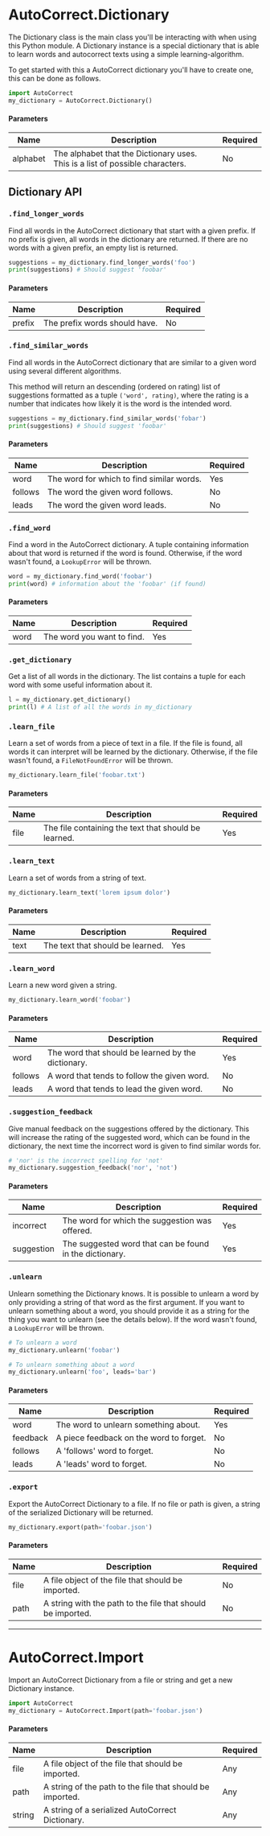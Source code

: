 # AutoCorrect.Dictionary
The Dictionary class is the main class you'll be interacting with when using this Python module. A Dictionary instance
is a special dictionary that is able to learn words and autocorrect texts using a simple learning-algorithm.

To get started with this a AutoCorrect dictionary you'll have to create one, this can be done as follows.

```python
import AutoCorrect
my_dictionary = AutoCorrect.Dictionary()
```

#### Parameters
| Name     | Description                                                                   | Required |
|----------|-------------------------------------------------------------------------------|----------|
| alphabet | The alphabet that the Dictionary uses. This is a list of possible characters. | No       |


## Dictionary API
### `.find_longer_words`
Find all words in the AutoCorrect dictionary that start with a given prefix. If no prefix is given, all words in the
dictionary are returned. If there are no words with a given prefix, an empty list is returned.

```python
suggestions = my_dictionary.find_longer_words('foo')
print(suggestions) # Should suggest 'foobar'
```

#### Parameters
| Name   | Description                   | Required |
|--------|-------------------------------|----------|
| prefix | The prefix words should have. | No       |

### `.find_similar_words`
Find all words in the AutoCorrect dictionary that are similar to a given word using several different algorithms.

This method will return an descending (ordered on rating) list of suggestions formatted as a tuple `('word', rating)`,
where the rating is a number that indicates how likely it is the word is the intended word.

```python
suggestions = my_dictionary.find_similar_words('fobar')
print(suggestions) # Should suggest 'foobar'
```

#### Parameters
| Name    | Description                               | Required |
|---------|-------------------------------------------|----------|
| word    | The word for which to find similar words. | Yes      |
| follows | The word the given word follows.          | No       |
| leads   | The word the given word leads.            | No       |

### `.find_word`
Find a word in the AutoCorrect dictionary. A tuple containing information about that word is returned if the word is
found. Otherwise, if the word wasn't found, a `LookupError` will be thrown.

```python
word = my_dictionary.find_word('foobar')
print(word) # information about the 'foobar' (if found)
```

#### Parameters
| Name | Description                       | Required |
|------|-----------------------------------|----------|
| word | The word you want to find.        | Yes      |

### `.get_dictionary`
Get a list of all words in the dictionary. The list contains a tuple for each word with some useful information about
it.

```python
l = my_dictionary.get_dictionary()
print(l) # A list of all the words in my_dictionary
```

### `.learn_file`
Learn a set of words from a piece of text in a file. If the file is found, all words it can interpret will be learned
by the dictionary. Otherwise, if the file wasn't found, a `FileNotFoundError`  will be thrown.

```python
my_dictionary.learn_file('foobar.txt')
```

#### Parameters
| Name | Description                                          | Required |
|------|------------------------------------------------------|----------|
| file | The file containing the text that should be learned. | Yes      |

### `.learn_text`
Learn a set of words from a string of text.

```python
my_dictionary.learn_text('lorem ipsum dolor')
```

#### Parameters
| Name | Description                                     | Required |
|------|-------------------------------------------------|----------|
| text | The text that should be learned.                | Yes      |

### `.learn_word`
Learn a new word given a string.

```python
my_dictionary.learn_word('foobar')
```

#### Parameters
| Name    | Description                                        | Required |
|---------|----------------------------------------------------|----------|
| word    | The word that should be learned by the dictionary. | Yes      |
| follows | A word that tends to follow the given word.        | No       |
| leads   | A word that tends to lead the given word.          | No       |

### `.suggestion_feedback`
Give manual feedback on the suggestions offered by the dictionary. This will increase the rating of the suggested word,
which can be found in the dictionary, the next time the incorrect word is given to find similar words for.

```python
# 'nor' is the incorrect spelling for 'not'
my_dictionary.suggestion_feedback('nor', 'not')
```

#### Parameters
| Name       | Description                                             | Required |
|------------|---------------------------------------------------------|----------|
| incorrect  | The word for which the suggestion was offered.          | Yes      |
| suggestion | The suggested word that can be found in the dictionary. | Yes      |

### `.unlearn`
Unlearn something the Dictionary knows. It is possible to unlearn a word by only providing a string of that word as the
first argument. If you want to unlearn something about a word, you should provide it as a string for the thing you want
to unlearn (see the details below). If the word wasn't found, a `LookupError` will be thrown.

```python
# To unlearn a word
my_dictionary.unlearn('foobar')

# To unlearn something about a word
my_dictionary.unlearn('foo', leads='bar')
```

#### Parameters
| Name     | Description                             | Required |
|----------|-----------------------------------------|----------|
| word     | The word to unlearn something about.    | Yes      |
| feedback | A piece feedback on the word to forget. | No       |
| follows  | A 'follows' word to forget.             | No       |
| leads    | A 'leads' word to forget.               | No       |

### `.export`
Export the AutoCorrect Dictionary to a file. If no file or path is given, a string of the serialized Dictionary will be
returned.

```python
my_dictionary.export(path='foobar.json')
```

#### Parameters
| Name     | Description                                                 | Required |
|----------|-------------------------------------------------------------|----------|
| file     | A file object of the file that should be imported.          | No       |
| path     | A string with the path to the file that should be imported. | No       |

* * *

# AutoCorrect.Import
Import an AutoCorrect Dictionary from a file or string and get a new Dictionary instance.

```python
import AutoCorrect
my_dictionary = AutoCorrect.Import(path='foobar.json')
```

#### Parameters
| Name   | Description                                               | Required |
|--------|-----------------------------------------------------------|----------|
| file   | A file object of the file that should be imported.        | Any      |
| path   | A string of the path to the file that should be imported. | Any      |
| string | A string of a serialized AutoCorrect Dictionary.          | Any      |
